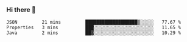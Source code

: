 ### Hi there 👋


<!--START_SECTION:waka-->
```text
JSON         21 mins         ███████████████████▒░░░░░   77.67 % 
Properties   3 mins          ███░░░░░░░░░░░░░░░░░░░░░░   11.65 % 
Java         2 mins          ██▓░░░░░░░░░░░░░░░░░░░░░░   10.29 % 
```
<!--END_SECTION:waka-->

<!--
**ssrahul96/ssrahul96** is a ✨ _special_ ✨ repository because its `README.md` (this file) appears on your GitHub profile.

Here are some ideas to get you started:

- 🔭 I’m currently working on ...
- 🌱 I’m currently learning ...
- 👯 I’m looking to collaborate on ...
- 🤔 I’m looking for help with ...
- 💬 Ask me about ...
- 📫 How to reach me: ...
- 😄 Pronouns: ...
- ⚡ Fun fact: ...
-->
